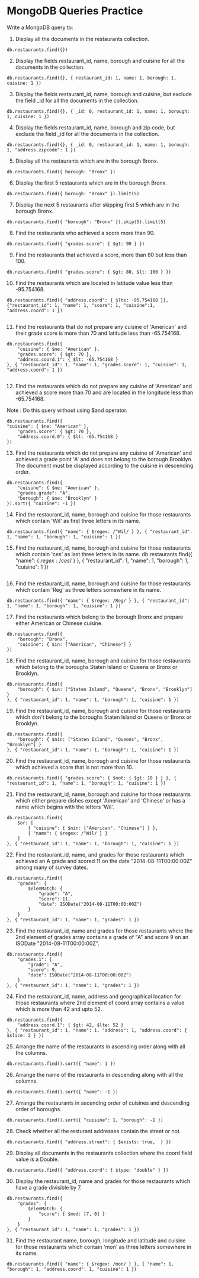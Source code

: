 # MongoDB Queries Practice

Write a MongoDB query to:

1. Display all the documents in the restaurants collection.
```
db.restaurants.find({})

```

2. Display the fields restaurant_id, name, borough and cuisine for all the documents in the collection.
```
db.restaurants.find({}, { restaurant_id: 1, name: 1, borough: 1, cuisine: 1 })

```

3. Display the fields restaurant_id, name, borough and cuisine, but exclude the field _id for all the documents in the collection.
```
db.restaurants.find({}, { _id: 0, restaurant_id: 1, name: 1, borough: 1, cuisine: 1 })

``` 

4. Display the fields restaurant_id, name, borough and zip code, but exclude the field _id for all the documents in the collection.
```
db.restaurants.find({}, { _id: 0, restaurant_id: 1, name: 1, borough: 1, "address.zipcode": 1 })

``` 

5. Display all the restaurants which are in the borough Bronx.
```
db.restaurants.find({ borough: "Bronx" })

```

6. Display the first 5 restaurants which are in the borough Bronx.
```
db.restaurants.find({ borough: "Bronx" }).limit(5)

```

7. Display the next 5 restaurants after skipping first 5 which are in the borough Bronx.
```
db.restaurants.find({ "borough": "Bronx" }).skip(5).limit(5)

``` 

8. Find the restaurants who achieved a score more than 90.
```
db.restaurants.find({ "grades.score": { $gt: 90 } })

```

9. Find the restaurants that achieved a score, more than 80 but less than 100.
```
db.restaurants.find({ "grades.score": { $gt: 80, $lt: 100 } })

```

10. Find the restaurants which are located in latitude value less than -95.754168.
```
db.restaurants.find({ "address.coord": { $lte: -95.754168 }}, {"restaurant_id": 1, "name": 1, "score": 1, "cuisine":1, "address.coord": 1 })


```

11. Find the restaurants that do not prepare any cuisine of 'American' and their grade score is more than 70 and latitude less than -65.754168.
```
db.restaurants.find({
    "cuisine": { $ne: "American" },
    "grades.score": { $gt: 70 },
    "address.coord.1": { $lt: -65.754168 }
}, { "restaurant_id": 1, "name": 1, "grades.score": 1, "cuisine": 1, "address.coord": 1 })


```

12. Find the restaurants which do not prepare any cuisine of 'American' and achieved a score more than 70 and are located in the longitude less than -65.754168.

Note : Do this query without using $and operator. 
```
db.restaurants.find({
"cuisine": { $ne: "American" },
    "grades.score": { $gt: 70 },
    "address.coord.0": { $lt: -65.754168 }
})

```

13. Find the restaurants which do not prepare any cuisine of 'American' and achieved a grade point 'A' and does not belong to the borough Brooklyn. The document must be displayed according to the cuisine in descending order.
```
db.restaurants.find({
    "cuisine": { $ne: "American" },
    "grades.grade": "A",
    "borough": { $ne: "Brooklyn" }
}).sort({ "cuisine": -1 })

```

14. Find the restaurant_id, name, borough and cuisine for those restaurants which contain 'Wil' as first three letters in its name.
```
db.restaurants.find({ "name": { $regex: /^Wil/ } }, { "restaurant_id": 1, "name": 1, "borough": 1, "cuisine": 1 })

```

15. Find the restaurant_id, name, borough and cuisine for those restaurants which contain 'ces' as last three letters in its name. 
db.restaurants.find({ "name": { $regex: /ces$/ } }, { "restaurant_id": 1, "name": 1, "borough": 1, "cuisine": 1 })
```
```

16. Find the restaurant_id, name, borough and cuisine for those restaurants which contain 'Reg' as three letters somewhere in its name.
```
db.restaurants.find({ "name": { $regex: /Reg/ } }, { "restaurant_id": 1, "name": 1, "borough": 1, "cuisine": 1 })
```

17. Find the restaurants which belong to the borough Bronx and prepare either American or Chinese cuisine.
```
db.restaurants.find({
    "borough": "Bronx",
    "cuisine": { $in: ["American", "Chinese"] }
})
``` 

18. Find the restaurant_id, name, borough and cuisine for those restaurants which belong to the boroughs Staten Island or Queens or Bronx or Brooklyn.
```
db.restaurants.find({
    "borough": { $in: ["Staten Island", "Queens", "Bronx", "Brooklyn"] }
}, { "restaurant_id": 1, "name": 1, "borough": 1, "cuisine": 1 })
```

19. Find the restaurant_id, name, borough and cuisine for those restaurants which don't belong to the boroughs Staten Island or Queens or Bronx or Brooklyn.
```
db.restaurants.find({
    "borough": { $nin: ["Staten Island", "Queens", "Bronx", "Brooklyn"] }
}, { "restaurant_id": 1, "name": 1, "borough": 1, "cuisine": 1 })
```

20. Find the restaurant_id, name, borough and cuisine for those restaurants which achieved a score that is not more than 10.
```
db.restaurants.find({ "grades.score": { $not: { $gt: 10 } } }, { "restaurant_id": 1, "name": 1, "borough": 1, "cuisine": 1 })
```

21. Find the restaurant_id, name, borough and cuisine for those restaurants which either prepare dishes except 'American' and 'Chinese' or has a name which begins with the letters 'Wil'.
```
db.restaurants.find({
    $or: [
        { "cuisine": { $nin: ["American", "Chinese"] } },
        { "name": { $regex: /^Wil/ } }
    ]
}, { "restaurant_id": 1, "name": 1, "borough": 1, "cuisine": 1 })
```

22. Find the restaurant_id, name, and grades for those restaurants which achieved an A grade and scored 11 on the date "2014-08-11T00:00:00Z" among many of survey dates.
```
db.restaurants.find({
    "grades": {
        $elemMatch: {
            "grade": "A",
            "score": 11,
            "date": ISODate("2014-08-11T00:00:00Z")
        }
    }
}, { "restaurant_id": 1, "name": 1, "grades": 1 })
```

23. Find the restaurant_id, name and grades for those restaurants where the 2nd element of grades array contains a grade of "A" and score 9 on an ISODate "2014-08-11T00:00:00Z".
```
db.restaurants.find({
    "grades.1": {
        "grade": "A",
        "score": 9,
        "date": ISODate("2014-08-11T00:00:00Z")
    }
}, { "restaurant_id": 1, "name": 1, "grades": 1 })
```

24. Find the restaurant_id, name, address and geographical location for those restaurants where 2nd element of coord array contains a value which is more than 42 and upto 52.
```
db.restaurants.find({
    "address.coord.1": { $gt: 42, $lte: 52 }
}, { "restaurant_id": 1, "name": 1, "address": 1, "address.coord": { $slice: 2 } })
```

25. Arrange the name of the restaurants in ascending order along with all the columns.
```
db.restaurants.find().sort({ "name": 1 })
```

26. Arrange the name of the restaurants in descending along with all the columns.
```
db.restaurants.find().sort({ "name": -1 })
```

27. Arrange the restaurants in ascending order of cuisines and descending order of boroughs.
```
db.restaurants.find().sort({ "cuisine": 1, "borough": -1 })
```

28. Check whether all the resturant addresses contain the street or not.
```
db.restaurants.find({ "address.street": { $exists: true,  } })
```

29. Display all documents in the restaurants collection where the coord field value is a Double.
```
db.restaurants.find({ "address.coord": { $type: "double" } })
```

30. Display the restaurant_id, name and grades for those restaurants which have a grade divisible by 7.
```
db.restaurants.find({
    "grades": {
        $elemMatch: {
            "score": { $mod: [7, 0] }
        }
    }
}, { "restaurant_id": 1, "name": 1, "grades": 1 })
```

31. Find the restaurant name, borough, longitude and latitude and cuisine for those restaurants which contain 'mon' as three letters somewhere in its name.
```
db.restaurants.find({ "name": { $regex: /mon/ } }, { "name": 1, "borough": 1, "address.coord": 1, "cuisine": 1 })
```